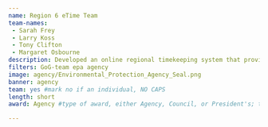 ```yaml
---
name: Region 6 eTime Team
team-names: 
 - Sarah Frey
 - Larry Koss
 - Tony Clifton
 - Margaret Osbourne
description: Developed an online regional timekeeping system that provides employees, supervisors, and timekeepers with several different reports and search functions, and replaces the need for paper forms when requesting new work schedules. Their impactful work is now being adopted nationally.
filters: GoG-team epa agency
image: agency/Environmental_Protection_Agency_Seal.png
banner: agency
team: yes #mark no if an individual, NO CAPS 
length: short
award: Agency #type of award, either Agency, Council, or President's; this is case sensitive so make sure to match the options listed exactly. This section generates the format of the card

---
```

